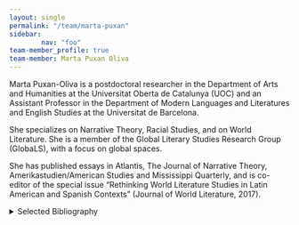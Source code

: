 ```yaml
---
layout: single
permalink: "/team/marta-puxan"
sidebar:
        nav: "foo"
team-member_profile: true
team-member: Marta Puxan Oliva
---
```

Marta Puxan-Oliva is a postdoctoral researcher in the Department of Arts and Humanities at the Universitat Oberta de Catalunya (UOC) and an Assistant Professor in the Department of Modern Languages and Literatures and English Studies at the Universitat de Barcelona.

 She specializes on Narrative Theory, Racial Studies, and on World Literature. She is a member of the Global Literary Studies Research Group (GlobaLS), with a focus on global spaces.

 She has published essays in Atlantis, The Journal of Narrative Theory, Amerikastudien/American Studies and Mississippi Quarterly, and is co-editor of the special issue “Rethinking World Literature Studies in Latin American and Spanish Contexts” (Journal of World Literature, 2017).

<details><summary>Selected Bibliography</summary>
<ul>
<li>PUXAN, M. (2018). "Colonial Oceanic Environments, Law and Narrative in Herman Melville's 'Benito Cereno' and Juan Benet's 'Sub Rosa'". <em>English Studies</em>. 99 (4), pp. 426 - 441. ISSN: 0013-838X. DOI. 10.1080/0013838X.2018.1480136.</li>
<li>PUXAN, M. (2018). "On the politics of discordant, estranging and bonding reliability: Contextualist narratology at work". <em>Frontiers of Narrative Studies</em>. 4 (S1), pp. 190 - 212. ISSN: 2509-4882. DOI. 10.1515/fns-2018-0038.</li>
</ul>
</details>
